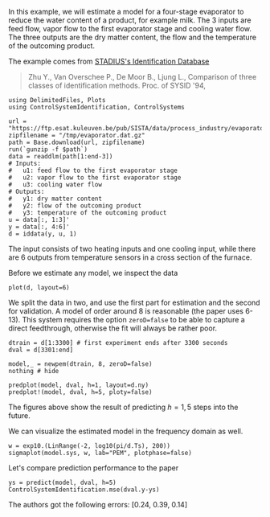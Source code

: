 In this example, we will estimate a model for a four-stage evaporator to reduce the water content of a product, for example milk. The 3 inputs are feed flow, vapor flow to the first evaporator stage and cooling water flow. The three outputs are the dry matter content, the flow and the temperature of the outcoming product.

The example comes from [STADIUS's Identification Database](https://homes.esat.kuleuven.be/~smc/daisy/daisydata.html) 

> Zhu Y., Van Overschee P., De Moor B., Ljung L.,
> Comparison of three classes of identification methods. Proc. of SYSID '94, 

```@example evaporator
using DelimitedFiles, Plots
using ControlSystemIdentification, ControlSystems

url = "https://ftp.esat.kuleuven.be/pub/SISTA/data/process_industry/evaporator.dat.gz"
zipfilename = "/tmp/evaporator.dat.gz"
path = Base.download(url, zipfilename)
run(`gunzip -f $path`)
data = readdlm(path[1:end-3])
# Inputs:
# 	u1: feed flow to the first evaporator stage
# 	u2: vapor flow to the first evaporator stage
# 	u3: cooling water flow
# Outputs:
# 	y1: dry matter content
# 	y2: flow of the outcoming product
# 	y3: temperature of the outcoming product
u = data[:, 1:3]'  
y = data[:, 4:6]'
d = iddata(y, u, 1) 
```
The input consists of two heating inputs and one cooling input, while there are 6 outputs from temperature sensors in a cross section of the furnace.

Before we estimate any model, we inspect the data
```@example evaporator
plot(d, layout=6)
```

We split the data in two, and use the first part for estimation and the second for validation. A model of order around 8 is reasonable (the paper uses 6-13). This system requires the option `zeroD=false` to be able to capture a direct feedthrough, otherwise the fit will always be rather poor.
```@example evaporator
dtrain = d[1:3300] # first experiment ends after 3300 seconds
dval = d[3301:end]

model,_ = newpem(dtrain, 8, zeroD=false)
nothing # hide
```

```@example evaporator
predplot(model, dval, h=1, layout=d.ny)
predplot!(model, dval, h=5, ploty=false)
```
The figures above show the result of predicting $h={1, 5}$ steps into the future.

We can visualize the estimated model in the frequency domain as well. 
```@example evaporator
w = exp10.(LinRange(-2, log10(pi/d.Ts), 200))
sigmaplot(model.sys, w, lab="PEM", plotphase=false)
```

Let's compare prediction performance to the paper
```@example evaporator
ys = predict(model, dval, h=5)
ControlSystemIdentification.mse(dval.y-ys)
```
The authors got the following errors: [0.24, 0.39, 0.14]

